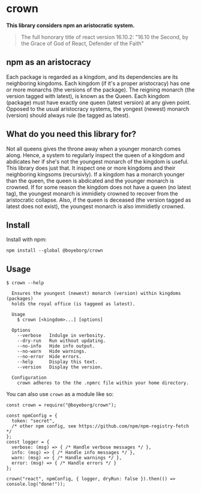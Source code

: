 # crown

**This library considers npm an aristocratic system.**

> The full honorary title of react version 16.10.2: "16.10 the Second, by the
> Grace of God of React, Defender of the Faith"

## npm as an aristocracy

Each package is regarded as a kingdom, and its dependencies are its
neighboring kingdoms. Each kingdom (if it's a proper aristocracy) has one or
more monarchs (the versions of the package). The reigning monarch (the version
tagged with latest), is known as the Queen. Each kingdom (package) must have
exactly one queen (latest version) at any given point. Opposed to the usual
aristocracy systems, the yongest (newest) monarch (version) should always rule
(be tagged as latest).

## What do you need this library for?

Not all queens gives the throne away when a younger monarch comes along. Hence,
a system to regularly inspect the queen of a kingdom and abdicates her if she's
not the youngest monarch of the kingdom is useful. This library does just that.
It inspect one or more kingdoms and their neighboring kingsoms (recursivly).
If a kingdom has a monarch younger than the queen, the queen is abdicated and
the younger monarch is crowned. If for some reason the kingdom does not have a
queen (no latest tag), the youngest monarch is immidiety crowned to recover
from the aristocratic collapse. Also, if the queen is deceased (the version
tagged as latest does not exist), the youngest monarch is also immidietly
crowned.

## Install

Install with npm:

```
npm install --global @boyeborg/crown
```

## Usage

```
$ crown --help

  Ensures the youngest (newest) monarch (version) within kingdoms (packages)
  holds the royal office (is taggeed as latest).

  Usage
    $ crown [<kingdom>...] [options]

  Options
    --verbose   Indulge in verbosity.
    --dry-run   Run without updating.
    --no-info   Hide info output.
    --no-warn   Hide warnings.
    --no-error  Hide errors.
    --help      Display this text.
    --version   Display the version.

  Configuration
    crown adheres to the the .npmrc file within your home directory.
```

You can also use `crown` as a module like so:

```node
const crown = require("@boyeborg/crown");

const npmConfig = {
  token: "secret",
  /* other npm config, see https://github.com/npm/npm-registry-fetch */
};
const logger = {
  verbose: (msg) => { /* Handle verbose messages */ },
  info: (msg) => { /* Handle info messages */ },
  warn: (msg) => { /* Handle warnings */ },
  error: (msg) => { /* Handle errors */ }
};

crown("react", npmConfig, { logger, dryRun: false }).then(() => console.log("done!"));
```
